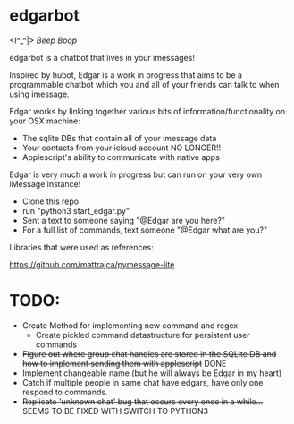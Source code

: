 # edgarbot
&lt;I^_^|> *Beep Boop*

edgarbot is a chatbot that lives in your imessages!

Inspired by hubot, Edgar is a work in progress that aims to be a programmable chatbot which you and all of your friends can talk to when using imessage.

Edgar works by linking together various bits of information/functionality on your OSX machine:

- The sqlite DBs that contain all of your imessage data
- ~~Your contacts from your icloud account~~ NO LONGER!!
- Applescript's ability to communicate with native apps

Edgar is very much a work in progress but can run on your very own iMessage instance!
- Clone this repo
- run "python3 start_edgar.py"
- Sent a text to someone saying "@Edgar are you here?"
- For a full list of commands, text someone "@Edgar what are you?"

Libraries that were used as references:

https://github.com/mattrajca/pymessage-lite

# TODO:

- Create Method for implementing new command and regex
  - Create pickled command datastructure for persistent user commands
- ~~Figure out where group chat handles are stored in the SQLite DB and how to implement sending them with applescript~~ DONE
- Implement changeable name (but he will always be Edgar in my heart)
- Catch if multiple people in same chat have edgars, have only one respond to commands.
- ~~Replicate 'unknown chat' bug that occurs every once in a while...~~ SEEMS TO BE FIXED WITH SWITCH TO PYTHON3
